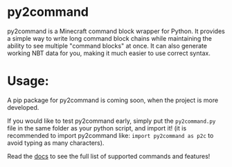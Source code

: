 # py2command
 py2command is a Minecraft command block wrapper for Python. It provides a simple way to write long command block chains while maintaining the ability to see multiple "command blocks" at once. It can also generate working NBT data for you, making it much easier to use correct syntax.
# Usage:
A pip package for py2command is coming soon, when the project is more developed.

If you would like to test py2command early, simply put the ```py2command.py``` file in the same folder as your python script, and import it! (it is recommended to import py2command like: ```import py2command as p2c``` to avoid typing as many characters).

Read the [docs](https://github.com/tbukfrc/py2command/wiki) to see the full list of supported commands and features!

